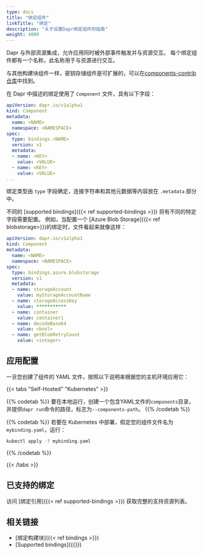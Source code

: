 ```yaml
---
type: docs
title: "绑定组件"
linkTitle: "绑定"
description: "关于设置Dapr绑定组件的指南"
weight: 4000
---
```


Dapr 与外部资源集成，允许应用同时被外部事件触发并与资源交互。 每个绑定组件都有一个名称，此名称用于与资源进行交互。

与其他构建块组件一样，密钥存储组件是可扩展的，可以在[components-contrib 仓库](https://github.com/dapr/components-contrib)中找到。

在 Dapr 中描述的绑定使用了 `Component` 文件，具有以下字段：

```yaml
apiVersion: dapr.io/v1alpha1
kind: Component
metadata:
  name: <NAME>
  namespace: <NAMESPACE>
spec:
  type: bindings.<NAME>
  version: v1
  metadata:
  - name: <KEY>
    value: <VALUE>
  - name: <KEY>
    value: <VALUE>
...
```

绑定类型由 `type` 字段确定，连接字符串和其他元数据等内容放在 `.metadata` 部分中。

不同的 [supported bindings]({{< ref supported-bindings >}}) 将有不同的特定字段需要配置。 例如，当配置一个 [Azure Blob Storage]({{< ref blobstorage>}})的绑定时，文件看起来就像这样：

```yaml
apiVersion: dapr.io/v1alpha1
kind: Component
metadata:
  name: <NAME>
  namespace: <NAMESPACE>
spec:
  type: bindings.azure.blobstorage
  version: v1
  metadata:
  - name: storageAccount
    value: myStorageAccountName
  - name: storageAccessKey
    value: ***********
  - name: container
    value: container1
  - name: decodeBase64
    value: <bool>
  - name: getBlobRetryCount
    value: <integer>
```

## 应用配置

一旦您创建了组件的 YAML 文件，按照以下说明来根据您的主机环境应用它：


{{< tabs "Self-Hosted" "Kubernetes" >}}

{{% codetab %}}
要在本地运行，创建一个包含YAML文件的`components`目录，并提供`dapr run`命令的路径，标志为`--components-path`。
{{% /codetab %}}

{{% codetab %}}
若要在 Kubernetes 中部署，假定您的组件文件名为 `mybinding.yaml`，运行：

```bash
kubectl apply -f mybinding.yaml
```
{{% /codetab %}}

{{< /tabs >}}

## 已支持的绑定

访问 [绑定引用]({{< ref supported-bindings >}}) 获取完整的支持资源列表。

## 相关链接
- [绑定构建块]({{< ref bindings >}})
- [Supported bindings]({{<ref supported-bindings >}})